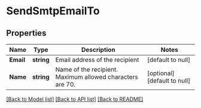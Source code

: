 # SendSmtpEmailTo

## Properties
Name | Type | Description | Notes
------------ | ------------- | ------------- | -------------
**Email** | **string** | Email address of the recipient | [default to null]
**Name** | **string** | Name of the recipient. Maximum allowed characters are 70. | [optional] [default to null]

[[Back to Model list]](../README.md#documentation-for-models) [[Back to API list]](../README.md#documentation-for-api-endpoints) [[Back to README]](../README.md)

